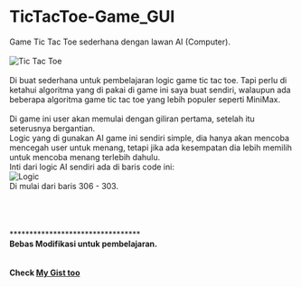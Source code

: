 # TicTacToe-Game_GUI
Game Tic Tac Toe sederhana dengan lawan AI (Computer).<br>
<br>
![Tic Tac Toe](https://c1.staticflickr.com/2/1939/44252807925_db19ab82b4_m.jpg)<br>
<br>
Di buat sederhana untuk pembelajaran logic game tic tac toe. Tapi perlu di ketahui algoritma yang di pakai di game ini saya buat sendiri, walaupun ada beberapa algoritma game tic tac toe yang lebih populer seperti MiniMax.<br>
<br>
Di game ini user akan memulai dengan giliran pertama, setelah itu seterusnya bergantian.<br>
Logic yang di gunakan AI game ini sendiri simple, dia hanya akan mencoba mencegah user untuk menang, tetapi jika ada kesempatan dia lebih memilih untuk mencoba menang terlebih dahulu.<br>
Inti dari logic AI sendiri ada di baris code ini:<br>
![Logic](https://c1.staticflickr.com/2/1903/45115546882_6c59cc7a58_b.jpg)<br>
Di mulai dari baris 306 - 303.<br>
<br>
<br>
<br>
<br>
*********************************<br>
**Bebas Modifikasi untuk pembelajaran.**<br>
<br>
<br>
**Check [My Gist too](https://gist.github.com/fafanfi)**
